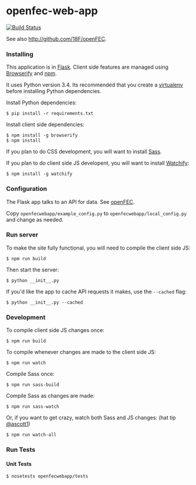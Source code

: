 openfec-web-app
===============
[![Build Status](https://travis-ci.org/18F/openFEC-web-app.svg?branch=master)](https://travis-ci.org/18F/openFEC-web-app)

See also http://github.com/18F/openFEC.

### Installing
This application is in [Flask](http://flask.pocoo.org/). Client side features are managed using [Browserify](http://browserify.org/) and [npm](https://www.npmjs.org/).

It uses Python version 3.4. Its recommended that you create a [virtualenv](http://docs.python-guide.org/en/latest/dev/virtualenvs/) before installing Python dependencies.

Install Python dependencies:
```
$ pip install -r requirements.txt
```

Install client side dependencies:
```
$ npm install -g browserify
$ npm install
```

If you plan to do CSS development, you will want to install [Sass](http://sass-lang.com/). 

If you plan to do client side JS developent, you will want to install [Watchify](https://github.com/substack/watchify):
```
$ npm install -g watchify
```

### Configuration

The Flask app talks to an API for data. See [openFEC](http://github.com/18F/openFEC).

Copy `openfecwebapp/example_config.py` to `openfecwebapp/local_config.py` and change as needed.

### Run server
To make the site fully functional, you will need to compile the client side JS:

```
$ npm run build
```

Then start the server:

```
$ python __init__.py
```

If you'd like the app to cache API requests it makes, use the `--cached` flag:

```
$ python __init__.py --cached
```

### Development
To compile client side JS changes once:
```
$ npm run build
```

To compile whenever changes are made to the client side JS:
```
$ npm run watch
```

Compile Sass once:
```
$ npm run sass-build
```

Compile Sass as changes are made:
```
$ npm run sass-watch
```

Or, if you want to get crazy, watch both Sass and JS changes: (hat tip [@ascott1](http://github.com/ascott1))
```
$ npm run watch-all
```

### Run Tests
#### Unit Tests
```
$ nosetests openfecwebapp/tests
```
